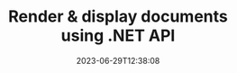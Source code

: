 ---
############################# Static ##########################
layout: "landing"
date: 2023-06-29T12:38:08
draft: false

lang: en
product: "Viewer"
product_tag: "viewer"
platform: ".NET"
platform_tag: "net"

############################# Drop-down ############################
supported_platforms:
  items:
    # supported_platforms loop
    - title: ".NET"
      tag: "net"
    # supported_platforms loop
    - title: "Java"
      tag: "java"
    # supported_platforms loop
    - title: "Node.js"
      tag: "nodejs-java" 
    # supported_platforms loop
    - title: "Python"
      tag: "python-net"

############################# Head ############################
head_title: ".NET document viewer API, render PDF Word Excel Image HTML Diagram"
head_description: "C# ASP.NET file viewer & rendering API. Add PDF viewer, Word viewer, Excel viewer, Image viewer, HTML viewer, Email viewer features in .NET apps."

############################# Header ##########################
title: "Render & display documents<br>using .NET API"
description: "Powerful Viewer API to render 180+ document formats into PDF, HTML, and Image with versatile configuration options."
words:
  for: "for"

actions:
  viewer_demo: true
  viewer_demo_file_name: "quarterly-report.docx"
  main: "Free NuGet Download"
  main_link: "https://www.nuget.org/packages/GroupDocs.Viewer"
  alt: "Licensing"
  alt_link: "https://purchase.groupdocs.com/pricing/viewer/net"
  title: "Ready to get started?"
  description: "Try GroupDocs.Viewer features for free or request a license"

release:
  title: "Version {0}&nbsp;released"
  notes: "See what’s new"
  downloads: "Downloads"
  link: "https://releases.groupdocs.com/viewer/net/release-notes/latest/"

code:
  title: "Render PDF files in C#"
  more: "More examples"
  more_link: "https://github.com/groupdocs-viewer/GroupDocs.Viewer-for-.NET"
  install: "dotnet add package GroupDocs.Viewer"
  content: |
    ```csharp {style=abap}   
    // Load the source PDF file
    using (var viewer = new Viewer("resume.pdf"))
    {
        // Set output HTML options, one file per page
        var viewOptions = 
        HtmlViewOptions.ForEmbeddedResources("page{0}.html");
        
        // Render PDF to HTML with embedded resources        
        viewer.View(viewOptions);
    }
    ```

############################# Overview ############################
overview:
  enable: true
  title: "GroupDocs.Viewer at a glance"
  description: "API to render, display, convert documents, slides, diagrams, and many other document types in .NET applications"
  features:
    # feature loop
    - title: "View documents efficiently & reliably"
      content: "With GroupDocs.Viewer API you can efficiently render documents of any supportable formats to HTML, JPEG, PNG, and PDF with flexible and powerful options while maintaining content and document structure integrity. GroupDocs.Viewer supports .NET Framework 4.6.2 and .NET 6.0, it works on Windows and Linux platforms."

    # feature loop
    - title: "Most popular file and document formats are supported"
      content: "We support rendering over the 180 most popular file and document formats that include Word, Excel, PDF, PowerPoint, OpenDocument formats family, Archives, Raster and Vector images, e-Books, programming languages and markups, and many other file types, including encrypted files with password protection."

    # feature loop
    - title: "Customizable output"
      content: "GroupDocs.Viewer allows not only to render the document, but also to control how exactly, which parts of the document should be rendered or now, how they should be rendered, and to apply different transformations to the rendered output."

    # feature loop
    - title: "UI for ASP.NET Core"
      content: "We provide an open source UI package for ASP.NET Core that can be added to your project in a couple of minutes. The Viewer.UI package contains an Angular-based web-UI and delivers a set of useful APIs and data storage providers."

############################# Platforms ############################
platforms:
  enable: true
  title: "Platforms support"
  description: "GroupDocs.Viewer for .NET supports the following operating systems, frameworks and package managers"
  items:
    # platform loop
    - title: "Amazon"
      image: "amazon"
    # platform loop
    - title: "Docker"
      image: "docker"
    # platform loop
    - title: "Azure"
      image: "azure"
    # platform loop
    - title: "VS Code"
      image: "vs_code"
    # platform loop
    - title: "ReSharper"
      image: "resharper"
    # platform loop
    - title: "macOS"
      image: "finder"
    # platform loop
    - title: "Linux"
      image: "linux"
    # platform loop
    - title: "NuGet"
      image: "nuget"
  packages:
    # packages loop
    - title: "Windows-specific package"
      content: |
        * Supports .NET Framework 4.6.2+ and .NET 6.0
        * The most comprehensive file formats support
        * Depends on System.Drawing and System.Drawing.Common 
      action: "NuGet download"
      action_link: "https://www.nuget.org/packages/GroupDocs.Viewer"
    # packages loop
    - title: "Cross-platform package" 
      content: |
        * Supports .NET 6.0 and higher versions 
        * Limited file formats support 
        * Works on Windows, Linux and macOS 
      action: "NuGet download" 
      action_link: "https://www.nuget.org/packages/GroupDocs.Viewer.CrossPlatform" 

############################# File formats ############################
formats:
  enable: true
  title: "Supported file formats"
  description: |
    GroupDocs.Viewer for .NET supports operations with the following [file formats](https://docs.groupdocs.com/viewer/net/supported-document-formats/).
  groups:
    # group loop
    - color: "green"
      content: |
        ### Microsoft Office, OpenDocument and text formats
        * **Word:** DOC, DOCX, DOCM, DOT, DOTX, DOTM, RTF, TXT
        * **Excel:** XLS, XLSX, XLSM, XLSB, XLTM, XLT, XLTM, XLTX
        * **PowerPoint:** PPT, PPTX, PPS, PPSX, PPSM, POT, POTM, POTX, PPTM        
        * **Project:** MPP, MPT, MPX {{< landing/tooltip icon="windows" title="Supported by Windows-specific package" >}}
        * **Outlook:** MSG, EML, EMLX, PST, OST
        * **OneNote:** ONE {{< landing/tooltip icon="windows" title="Supported by Windows-specific package" >}}
        * **OpenDocument:** ODT, OTT, ODS, ODP, OTP, OTS, ODG
        * **Fixed Page Layout:** PDF, TEX, XPS, OXPS
        * **e-Books:** EPUB, MOBI, DjVu
        * **Delimiter-Separated Values:** CSV, TSV
    # group loop
    - color: "blue"
      content: |
        ### Images, Graphics & Diagrams
        * **Raster images:** BMP, GIF, JPG, PNG, TIFF, WebP, DNG, DIB, Jpeg2000 family
        * **Windows Icon:** ICO
        * **Scalable Vector Graphics:** SVG, CDR, CMX, IGS, SVGZ        
        * **Adobe Photoshop:** PSD, PSB {{< landing/tooltip icon="windows" title="Supported by Windows-specific package" >}}       
        * **Stereo Lithography (3D Printing):** STL        
        * **Medical Imaging:** DICOM
        * **Plotter Documents:** PLT, HPG
        * **Autodesk Design Web Formats:** DWF, DWG
        * **AutoCAD Drawing:** DWT, IFC, STL, CF2        
      # group loop
    - color: "red"
      content: |
        ### Other        
        * **Web:** HTML, MHT, MHTML, XML
        * **Metafile:** WMF, EMF, CGM, EMZ, WMZ
        * **Visio:** VSD, VDX, VSS, VSSX, VSX, VST, VSTX, VTX, VSDX, VDW, VSTM, VSSM, VSDM {{< landing/tooltip icon="windows" title="Supported by Windows-specific package" >}}
        * **Project:** MPP, MPT, MPX
        * **PostScript:** PS, EPS
        * **Archives:** ZIP, TAR, BZ2, GZ, RAR, RAR5
        * **Other:** VCF, VCARD, NUMBERS, NSF, OBJ
        * **C/C++/C# Files:** C, CC, C# , CPP, CXX, CS, H, HH, M, MM
        * **Java/JavaScript Files:** JAVA, JS, JSON, PROPERTIES

############################# Features ############################
features:
  enable: true
  title: "GroupDocs.Viewer features"
  description: "Seamlessly render, display, and convert PDF and Office Documents"

  items:
    # feature loop
    - icon: "viewhtml"
      title: "View documents in HTML"
      content: "Convert document of any type into a HTML document with CSS and SVG, which can be displayed in any modern web-browser."

    # feature loop
    - icon: "rasterize"
      title: "Rasterize documents"
      content: "Rasterize any supportable document format to the raster image, with adjustable image format and compression quality."

    # feature loop
    - icon: "sourcecode"
      title: "Render and highlight programming codes"
      content: "Support of all popular programming, scripting, and markup languages, with ability to parse and highlight their syntax."

    # feature loop
    - icon: "convertpdf"
      title: "Convert to PDF"
      content: "Document of any supportable format can be easily converted and saved to the PDF with adjustable options."

    # feature loop
    - icon: "transform"
      title: "Apply transformations"
      content: "Output document can be transformed during rendering - pages can be rotated and/or rearranged, and text watermark may be placed atop of them."

    # feature loop
    - icon: "adjustment"
      title: "HTML output adjustment"
      content: "Output HTML documents, generated by the GroupDocs.Viewer, can be tuned very finely: it is allowed to save to the stream or file, with external or embedded resources, callbacks and so on."

    # feature loop
    - icon: "complex"
      title: "Support of complex document structures"
      content: "GroupDocs.Viewer supports not only the single documents, but also files, which internally contain a list or hierarchical structure of documents, like email messages with attachments, ZIP archives with internal files within folders, multi-page TIFF images, and so on."

    # feature loop
    - icon: "optimization"
      title: "Optimization options"
      content: "GroupDocs.Viewer contains an adjustable cache subsystem, which can fasten the loading time by using the cached versions of the documents. Also a set of different options for different formats allows to exclude some unnecessary parts or aspects of documents from the rendering (fonts, hidded worksheets, email attachments) to optimize the overall performance"

    # feature loop
    - icon: "passwordprotected"
      title: "Support of password-protected documents"
      content: "GroupDocs.Viewer allows to open the encrypted documents of different types: PDF, WordProcessing, Spreadsheet, Presentation, and other, by specifying a password in the loading options."

############################# Code samples ############################
code_samples:
  enable: true
  title: "Code samples"
  description: "Some use cases of typical GroupDocs.Viewer for .NET operations"
  items:
    # code sample loop
    - title: "Render DOCX to HTML"
      content: |
        The [HtmlViewOptions](https://reference.groupdocs.com/viewer/net/groupdocs.viewer.options/htmlviewoptions/) class properties allow you to control the conversion process, more on that [here](https://docs.groupdocs.com/viewer/net/rendering-to-html/). For instance, you can embed all external resources in the output HTML file, minify the output file, and optimize it for printing.
        {{< landing/code title="C#">}}
        ```csharp {style=abap}
        using GroupDocs.Viewer;
        using GroupDocs.Viewer.Options;
        
        // Instantiate viewer
        using (Viewer viewer = new Viewer("resume.docx"))
        {
            // Set output HTML options
            HtmlViewOptions options = HtmlViewOptions.ForEmbeddedResources();
            
            // Render DOCX to HTML with embedded resources
            viewer.View(options);
        }
        ```
        {{< /landing/code >}}
    # code sample loop
    - title: "Export PPTX to PDF"
      content: |
        Create a [PdfViewOptions](https://reference.groupdocs.com/viewer/net/groupdocs.viewer.options/pdfviewoptions/) class instance and pass it to the [Viewer.View](https://reference.groupdocs.com/viewer/net/groupdocs.viewer/viewer/view/#view) method to convert a PowerPoint PPTX file to PDF. The PdfViewOptions class properties allow you to control the conversion process. For instance, you can protect the output PDF file, reorder its pages, and specify the quality of document images. Refer to the [following documentation section](https://docs.groupdocs.com/viewer/net/rendering-to-pdf/) for details.
        {{< landing/code title="C#">}}
        ```csharp {style=abap}   
        using GroupDocs.Viewer;
        using GroupDocs.Viewer.Options;
        
        using (var viewer = new Viewer("presentation.pptx"))
        {
            // Set output PDF options       
            var viewOptions = new PdfViewOptions("presentation.pdf");
            
            // Export PPTX to PDF       
            viewer.View(viewOptions);
        }
        ```
        {{< /landing/code >}}
############################# Reviews ############################
# reviews:
# enable: true
# title: "GroupDocs products reviews"
# description: "Don't just take our word for it. See what other developers say about our APIs"

# items:
#   # review loop
#   - title: "GroupDocs.Viewer"
#     content: "Excellent service and excellent products. They were extremely helpful and responsive during the GroupDocs.Viewer for .NET implementation process, can’t recommend them highly enough."
#     author: "Martin Lasarga"
#     company: "Product Manager at Axentria ECM by G.S.I."

#   # review loop
#   - title: "GroupDocs.Viewer"
#     content: "After implementing and using GroupDocs.Viewer for .NET in the project it looks to be working very well. I have tested with a lot of documents and so far so good. Everything I’ve thrown at it renders nicely and looks just as good as it would in a PDF viewer or MS Word."
#     author: "Mats Oustad"
#     company: "Senior Consultant/Partner at Novanet AS"
---